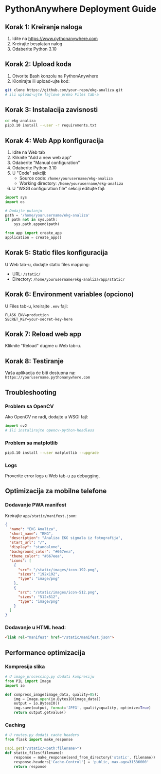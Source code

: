 # PythonAnywhere Deployment Guide

## Korak 1: Kreiranje naloga
1. Idite na https://www.pythonanywhere.com
2. Kreirajte besplatan nalog
3. Odaberite Python 3.10

## Korak 2: Upload koda
1. Otvorite Bash konzolu na PythonAnywhere
2. Klonirajte ili upload-ujte kod:
```bash
git clone https://github.com/your-repo/ekg-analiza.git
# ili upload-ujte fajlove preko Files tab-a
```

## Korak 3: Instalacija zavisnosti
```bash
cd ekg-analiza
pip3.10 install --user -r requirements.txt
```

## Korak 4: Web App konfiguracija
1. Idite na Web tab
2. Kliknite "Add a new web app"
3. Odaberite "Manual configuration"
4. Odaberite Python 3.10
5. U "Code" sekciji:
   - Source code: `/home/yourusername/ekg-analiza`
   - Working directory: `/home/yourusername/ekg-analiza`
6. U "WSGI configuration file" sekciji editujte fajl:

```python
import sys
import os

# Dodajte putanju
path = '/home/yourusername/ekg-analiza'
if path not in sys.path:
    sys.path.append(path)

from app import create_app
application = create_app()
```

## Korak 5: Static files konfiguracija
U Web tab-u, dodajte static files mapping:
- URL: `/static/`
- Directory: `/home/yourusername/ekg-analiza/app/static/`

## Korak 6: Environment variables (opciono)
U Files tab-u, kreirajte `.env` fajl:
```
FLASK_ENV=production
SECRET_KEY=your-secret-key-here
```

## Korak 7: Reload web app
Kliknite "Reload" dugme u Web tab-u.

## Korak 8: Testiranje
Vaša aplikacija će biti dostupna na:
`https://yourusername.pythonanywhere.com`

## Troubleshooting

### Problem sa OpenCV
Ako OpenCV ne radi, dodajte u WSGI fajl:
```python
import cv2
# Ili instalirajte opencv-python-headless
```

### Problem sa matplotlib
```bash
pip3.10 install --user matplotlib --upgrade
```

### Logs
Proverite error logs u Web tab-u za debugging.

## Optimizacija za mobilne telefone

### Dodavanje PWA manifest
Kreirajte `app/static/manifest.json`:
```json
{
  "name": "EKG Analiza",
  "short_name": "EKG",
  "description": "Analiza EKG signala iz fotografija",
  "start_url": "/",
  "display": "standalone",
  "background_color": "#667eea",
  "theme_color": "#667eea",
  "icons": [
    {
      "src": "/static/images/icon-192.png",
      "sizes": "192x192",
      "type": "image/png"
    },
    {
      "src": "/static/images/icon-512.png",
      "sizes": "512x512",
      "type": "image/png"
    }
  ]
}
```

### Dodavanje u HTML head:
```html
<link rel="manifest" href="/static/manifest.json">
```

## Performance optimizacija

### Kompresija slika
```python
# U image_processing.py dodati kompresiju
from PIL import Image
import io

def compress_image(image_data, quality=85):
    img = Image.open(io.BytesIO(image_data))
    output = io.BytesIO()
    img.save(output, format='JPEG', quality=quality, optimize=True)
    return output.getvalue()
```

### Caching
```python
# U routes.py dodati cache headers
from flask import make_response

@api.get("/static/<path:filename>")
def static_files(filename):
    response = make_response(send_from_directory('static', filename))
    response.headers['Cache-Control'] = 'public, max-age=31536000'
    return response
```